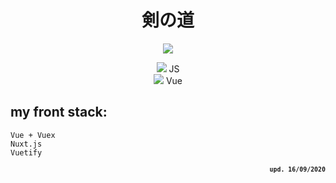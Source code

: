 <h1 align="center">剣の道</h1>

<p align="center">
  <img src="https://cs10.pikabu.ru/post_img/2018/02/28/7/1519814611116915020.jpg" />
</p>

<p align="center">
<img src='https://progress-bar.dev/70'> JS
<br>
<img src='https://progress-bar.dev/20'> Vue
</p>


## my front stack:  
`Vue + Vuex`  
`Nuxt.js`  
`Vuetify`  


<p align="right"><small><b> <code>upd. 16/09/2020</code></b></small></p>